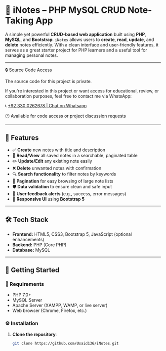 # 📝 iNotes – PHP MySQL CRUD Note-Taking App

A simple yet powerful **CRUD-based web application** built using **PHP**, **MySQL**, and **Bootstrap**. `iNotes` allows users to **create**, **read**, **update**, and **delete** notes efficiently. With a clean interface and user-friendly features, it serves as a great starter project for PHP learners and a useful tool for managing personal notes.

---

🔒 Source Code Access

The source code for this project is private.

If you're interested in this project or want access for educational, review, or collaboration purposes, feel free to contact me via WhatsApp:

📞 [+92 330 0262678 | Chat on Whatsapp](https://wa.me/923300262678?text=Hi%2C%20I%20saw%20your%20iNotes%20project%20and%20would%20like%20to%20request%20code%20access.)

🕑 Available for code access or project discussion requests

---

## 📌 Features

- ✅ **Create** new notes with title and description
- 📄 **Read/View** all saved notes in a searchable, paginated table
- ✏️ **Update/Edit** any existing note easily
- ❌ **Delete** unwanted notes with confirmation
- 🔍 **Search functionality** to filter notes by keywords
- 📄 **Pagination** for easy browsing of large note lists
- 🛡️ **Data validation** to ensure clean and safe input
- 📢 **User feedback alerts** (e.g., success, error messages)
- 🎨 **Responsive UI** using **Bootstrap 5**

---

## 🛠️ Tech Stack

- **Frontend:** HTML5, CSS3, Bootstrap 5, JavaScript (optional enhancements)
- **Backend:** PHP (Core PHP)
- **Database:** MySQL

---

## 🚀 Getting Started

### 🔧 Requirements

- PHP 7.0+
- MySQL Server
- Apache Server (XAMPP, WAMP, or live server)
- Web browser (Chrome, Firefox, etc.)

### ⚙️ Installation

1. **Clone the repository**:
   ```bash
   git clone https://github.com/Usaid136/iNotes.git
